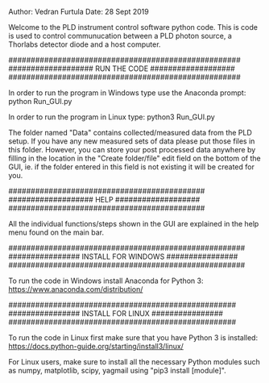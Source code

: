 Author: Vedran Furtula
Date: 28 Sept 2019

Welcome to the PLD instrument control software python code. This is code is used to control communucation between a PLD photon source, a Thorlabs detector diode and a host computer.

####################################################
################### RUN THE CODE ###################
####################################################

In order to run the program in Windows type use the Anaconda prompt:
python Run_GUI.py

In order to run the program in Linux type:
python3 Run_GUI.py

The folder named "Data" contains collected/measured data from the PLD setup. If you have any new measured sets of data please put those files in this folder. However, you can store your post processed data anywhere by filling in the location in the "Create folder/file" edit field on the bottom of the GUI, ie. if the folder entered in this field is not existing it will be created for you.

############################################
################### HELP ###################
############################################

All the individual functions/steps shown in the GUI are explained in the help menu found on the main bar.

#####################################################
################ INSTALL FOR WINDOWS ################
#####################################################

To run the code in Windows install Anaconda for Python 3:
https://www.anaconda.com/distribution/

###################################################
################ INSTALL FOR LINUX ################
###################################################

To run the code in Linux first make sure that you have Python 3 is installed:
https://docs.python-guide.org/starting/install3/linux/

For Linux users, make sure to install all the necessary Python modules such as numpy, matplotlib, scipy, yagmail using "pip3 install [module]".
